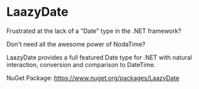 # LaazyDate

Frustrated at the lack of a "Date" type in the .NET framework? 

Don't need all the awesome power of NodaTime? 

LaazyDate provides a full featured Date type for .NET with natural interaction, conversion and comparison to DateTime.

NuGet Package: https://www.nuget.org/packages/LaazyDate
